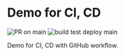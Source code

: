 # Demo for CI, CD

![PR on main](https://github.com/Arnab-Developer/webapp1/workflows/PR%20on%20main/badge.svg)
![build test deploy main](https://github.com/Arnab-Developer/webapp1/workflows/build%20test%20deploy%20main/badge.svg)

Demo for CI, CD with GitHub workflow.